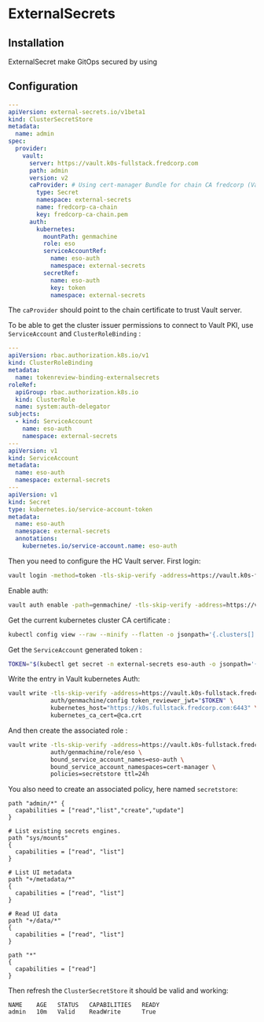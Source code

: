 # ExternalSecrets

## Installation

ExternalSecret make GitOps secured by using

## Configuration

```yaml
---
apiVersion: external-secrets.io/v1beta1
kind: ClusterSecretStore
metadata:
  name: admin
spec:
  provider:
    vault:
      server: https://vault.k0s-fullstack.fredcorp.com
      path: admin
      version: v2
      caProvider: # Using cert-manager Bundle for chain CA fredcorp (Vault PKI)
        type: Secret
        namespace: external-secrets
        name: fredcorp-ca-chain
        key: fredcorp-ca-chain.pem
      auth:
        kubernetes:
          mountPath: genmachine
          role: eso
          serviceAccountRef:
            name: eso-auth
            namespace: external-secrets
          secretRef:
            name: eso-auth
            key: token
            namespace: external-secrets
```

The `caProvider` should point to the chain certificate to trust Vault server.

To be able to get the cluster issuer permissions to connect to Vault PKI, use `ServiceAccount` and `ClusterRoleBinding` :

```yaml
---
apiVersion: rbac.authorization.k8s.io/v1
kind: ClusterRoleBinding
metadata:
  name: tokenreview-binding-externalsecrets
roleRef:
  apiGroup: rbac.authorization.k8s.io
  kind: ClusterRole
  name: system:auth-delegator
subjects:
  - kind: ServiceAccount
    name: eso-auth
    namespace: external-secrets
---
apiVersion: v1
kind: ServiceAccount
metadata:
  name: eso-auth
  namespace: external-secrets
---
apiVersion: v1
kind: Secret
type: kubernetes.io/service-account-token
metadata:
  name: eso-auth
  namespace: external-secrets
  annotations:
    kubernetes.io/service-account.name: eso-auth
```

Then you need to configure the HC Vault server. First login:

```bash
vault login -method=token -tls-skip-verify -address=https://vault.k0s-fullstack.fredcorp.com
```

Enable auth:

```bash
vault auth enable -path=genmachine/ -tls-skip-verify -address=https://vault.k0s-fullstack.fredcorp.com kubernetes
```

Get the current kubernetes cluster CA certificate :

```bash
kubectl config view --raw --minify --flatten -o jsonpath='{.clusters[].cluster.certificate-authority-data}' | base64 --decode > ca.crt
```

Get the `ServiceAccount` generated token :

```bash
TOKEN="$(kubectl get secret -n external-secrets eso-auth -o jsonpath='{.data.token}' | base64 -d)"
```

Write the entry in Vault kubernetes Auth:

```bash
vault write -tls-skip-verify -address=https://vault.k0s-fullstack.fredcorp.com \
            auth/genmachine/config token_reviewer_jwt="$TOKEN" \
            kubernetes_host="https://k0s.fullstack.fredcorp.com:6443" \
            kubernetes_ca_cert=@ca.crt
```

And then create the associated role :

```bash
vault write -tls-skip-verify -address=https://vault.k0s-fullstack.fredcorp.com \
            auth/genmachine/role/eso \
            bound_service_account_names=eso-auth \
            bound_service_account_namespaces=cert-manager \
            policies=secretstore ttl=24h
```

You also need to create an associated policy, here named `secretstore`:

```hcl
path "admin/*" {
  capabilities = ["read","list","create","update"]
}

# List existing secrets engines.
path "sys/mounts"
{
  capabilities = ["read", "list"]
}

# List UI metadata
path "+/metadata/*"
{
  capabilities = ["read", "list"]
}

# Read UI data
path "+/data/*"
{
  capabilities = ["read", "list"]
}

path "*"
{
  capabilities = ["read"]
}
```

Then refresh the `ClusterSecretStore` it should be valid and working:

```console
NAME    AGE   STATUS   CAPABILITIES   READY
admin   10m   Valid    ReadWrite      True
```
